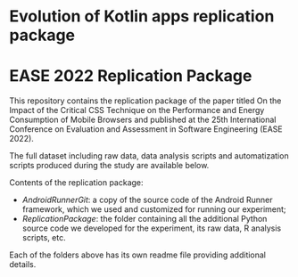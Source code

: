 # Evolution of Kotlin apps replication package

# EASE 2022 Replication Package
This repository contains the replication package of the paper titled On the Impact of the Critical CSS Technique on the Performance
and Energy Consumption of Mobile Browsers and published at the 25th International Conference on Evaluation and Assessment in Software Engineering (EASE 2022).

The full dataset including raw data, data analysis scripts and automatization scripts produced during the study are available below.

Contents of the replication package:
- *AndroidRunnerGit*: a copy of the source code of the Android Runner framework, which we used and customized for running our experiment;
- *ReplicationPackage*: the folder containing all the additional Python source code we developed for the experiment, its raw data, R analysis scripts, etc.

Each of the folders above has its own readme file providing additional details.
